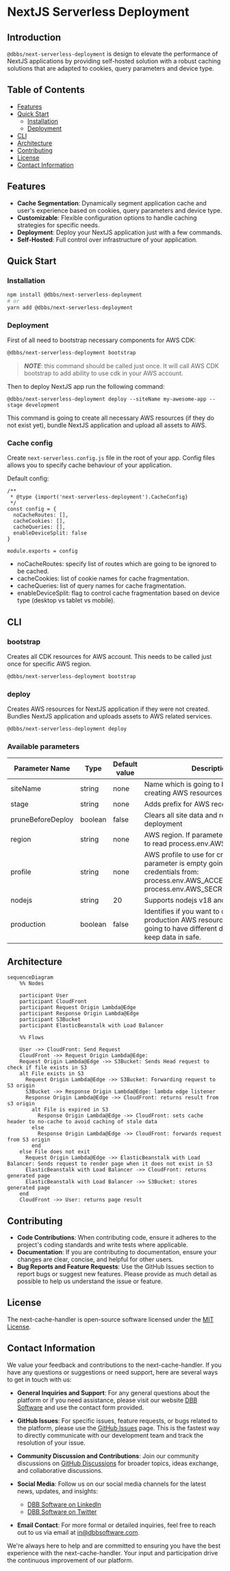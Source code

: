 # NextJS Serverless Deployment

## Introduction
`@dbbs/next-serverless-deployment` is design to elevate the performance of NextJS applications by providing self-hosted solution with a robust caching solutions that are adapted to cookies, query parameters and device type.

## Table of Contents
- [Features](#features)
- [Quick Start](#quick-start)
  - [Installation](#installation)
  - [Deployment](#deployment)
- [CLI](#cli)  
- [Architecture](#architecture)
- [Contributing](#contributing)
- [License](#license)
- [Contact Information](#contact-information)

## Features
- **Cache Segmentation**: Dynamically segment application cache and user's experience based on cookies, query parameters and device type.
- **Customizable**: Flexible configuration options to handle caching strategies for specific needs.
- **Deployment**: Deploy your NextJS application just with a few commands.
- **Self-Hosted**: Full control over infrastructure of your application.

## Quick Start
### Installation
```bash
npm install @dbbs/next-serverless-deployment
# or
yarn add @dbbs/next-serverless-deployment
```

### Deployment
First of all need to bootstrap necessary components for AWS CDK:
```bash
@dbbs/next-serverless-deployment bootstrap
```
>**_NOTE_**: this command should be called just once. It will call AWS CDK bootstrap to add ability to use cdk in your AWS account.

Then to deploy NextJS app run the following command:
```
@dbbs/next-serverless-deployment deploy --siteName my-awesome-app --stage development
```
This command is going to create all necessary AWS resources (if they do not exist yet), bundle NextJS application and upload all assets to AWS.

### Cache config
Create `next-serverless.config.js` file in the root of your app. Config files allows you to specify cache behaviour of your application.

Default config:

```
/**
 * @type {import('next-serverless-deployment').CacheConfig}
 */
const config = {
  noCacheRoutes: [],
  cacheCookies: [],
  cacheQueries: [],
  enableDeviceSplit: false
}

module.exports = config
```

- noCacheRoutes: specify list of routes which are going to be ignored to be cached.
- cacheCookies: list of cookie names for cache fragmentation.
- cacheQueries: list of query names for cache fragmentation.
- enableDeviceSplit: flag to control cache fragmentation based on device type (desktop vs tablet vs mobile).

## CLI

### bootstrap
Creates all CDK resources for AWS account. This needs to be called just once for specific AWS region.
```bash
@dbbs/next-serverless-deployment bootstrap
```

### deploy
Creates AWS resources for NextJS application if they were not created. Bundles NextJS application and uploads assets to AWS related services.
```bash
@dbbs/next-serverless-deployment deploy
```
### Available parameters
| Parameter Name    | Type    | Default value | Description                                                                                                                                                       |
|-------------------|---------|---------------|-------------------------------------------------------------------------------------------------------------------------------------------------------------------|
| siteName          | string  | none          | Name which is going to be used for creating AWS resources                                                                                                         |
| stage             | string  | none          | Adds prefix for AWS recource's names                                                                                                               |
| pruneBeforeDeploy | boolean | false         | Clears all site data and resources before deployment                                                                                                      |
| region            | string  | none          | AWS region. If parameter is empty going to read process.env.AWS_REGION                                                                                            |
| profile           | string  | none          | AWS profile to use for credentials. If parameter is empty going to read credentials from:<br>process.env.AWS_ACCESS_KEY_ID and process.env.AWS_SECRET_ACCESS_KEY |
| nodejs            | string  | 20            | Supports nodejs v18 and v20                                                                                                                                       |
| production        | boolean | false         | Identifies if you want to create production AWS resources. So they are going to have different delete policies to keep data in safe.                              |

## Architecture

```mermaid
sequenceDiagram
    %% Nodes

    participant User
    participant CloudFront
    participant Request Origin Lambda@Edge
    participant Response Origin Lambda@Edge
    participant S3Bucket
    participant ElasticBeanstalk with Load Balancer

    %% Flows

    User ->> CloudFront: Send Request
    CloudFront ->> Request Origin Lambda@Edge: 
    Request Origin Lambda@Edge ->> S3Bucket: Sends Head request to check if file exists in S3
    alt File exists in S3
      Request Origin Lambda@Edge ->> S3Bucket: Forwarding request to S3 origin
      S3Bucket ->> Response Origin Lambda@Edge: lambda edge listener
      Response Origin Lambda@Edge ->> CloudFront: returns result from s3 origin
        alt File is expired in S3
          Response Origin Lambda@Edge ->> CloudFront: sets cache header to no-cache to avoid caching of stale data
        else
          Response Origin Lambda@Edge ->> CloudFront: forwards request from S3 origin
        end
    else File does not exit
      Request Origin Lambda@Edge ->> ElasticBeanstalk with Load Balancer: Sends request to render page when it does not exist in S3
      ElasticBeanstalk with Load Balancer ->> CloudFront: returns generated page
      ElasticBeanstalk with Load Balancer ->> S3Bucket: stores generated page
    end
    CloudFront ->> User: returns page result
```

## Contributing
- **Code Contributions**: When contributing code, ensure it adheres to the project's coding standards and write tests where applicable.
- **Documentation**: If you are contributing to documentation, ensure your changes are clear, concise, and helpful for other users.
- **Bug Reports and Feature Requests**: Use the GitHub Issues section to report bugs or suggest new features. Please provide as much detail as possible to help us understand the issue or feature.

## License
The next-cache-handler is open-source software licensed under the [MIT License](LICENSE).

## Contact Information
We value your feedback and contributions to the next-cache-handler. If you have any questions or suggestions or need support, here are several ways to get in touch with us:

- **General Inquiries and Support**: For any general questions about the platform or if you need assistance, please visit our website [DBB Software](https://dbbsoftware.com/) and use the contact form provided.

- **GitHub Issues**: For specific issues, feature requests, or bugs related to the platform, please use the [GitHub Issues](https://github.com/DBB-Software/next-cache-handler/issues) page. This is the fastest way to directly communicate with our development team and track the resolution of your issue.

- **Community Discussion and Contributions**: Join our community discussions on [GitHub Discussions](https://github.com/DBB-Software/next-cache-handler/discussions) for broader topics, ideas exchange, and collaborative discussions.

- **Social Media**: Follow us on our social media channels for the latest news, updates, and insights:
    - [DBB Software on LinkedIn](https://www.linkedin.com/company/dbbsoftware)
    - [DBB Software on Twitter](https://twitter.com/dbb_software)

- **Email Contact**: For more formal or detailed inquiries, feel free to reach out to us via email at [in@dbbsoftware.com](mailto:in@dbbsoftware.com).

We're always here to help and are committed to ensuring you have the best experience with the next-cache-handler. Your input and participation drive the continuous improvement of our platform.
